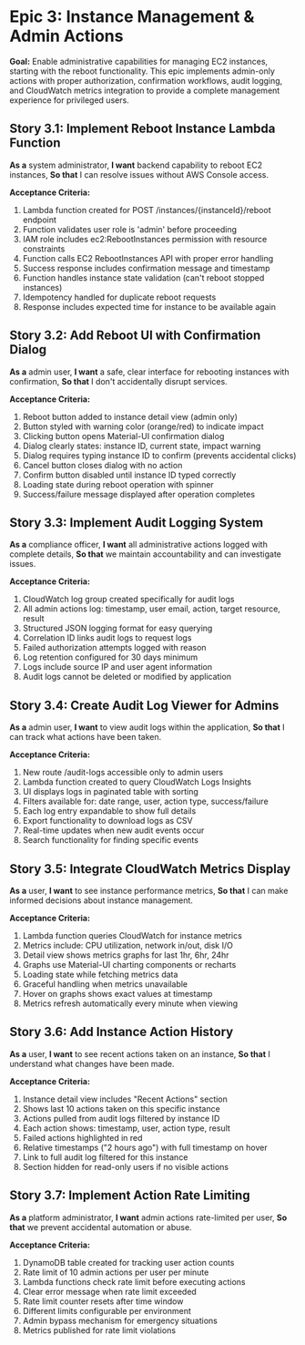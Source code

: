 # Epic 3: Instance Management & Admin Actions

**Goal:** Enable administrative capabilities for managing EC2 instances, starting with the reboot functionality. This epic implements admin-only actions with proper authorization, confirmation workflows, audit logging, and CloudWatch metrics integration to provide a complete management experience for privileged users.

## Story 3.1: Implement Reboot Instance Lambda Function

**As a** system administrator,
**I want** backend capability to reboot EC2 instances,
**So that** I can resolve issues without AWS Console access.

**Acceptance Criteria:**
1. Lambda function created for POST /instances/{instanceId}/reboot endpoint
2. Function validates user role is 'admin' before proceeding
3. IAM role includes ec2:RebootInstances permission with resource constraints
4. Function calls EC2 RebootInstances API with proper error handling
5. Success response includes confirmation message and timestamp
6. Function handles instance state validation (can't reboot stopped instances)
7. Idempotency handled for duplicate reboot requests
8. Response includes expected time for instance to be available again

## Story 3.2: Add Reboot UI with Confirmation Dialog

**As a** admin user,
**I want** a safe, clear interface for rebooting instances with confirmation,
**So that** I don't accidentally disrupt services.

**Acceptance Criteria:**
1. Reboot button added to instance detail view (admin only)
2. Button styled with warning color (orange/red) to indicate impact
3. Clicking button opens Material-UI confirmation dialog
4. Dialog clearly states: instance ID, current state, impact warning
5. Dialog requires typing instance ID to confirm (prevents accidental clicks)
6. Cancel button closes dialog with no action
7. Confirm button disabled until instance ID typed correctly
8. Loading state during reboot operation with spinner
9. Success/failure message displayed after operation completes

## Story 3.3: Implement Audit Logging System

**As a** compliance officer,
**I want** all administrative actions logged with complete details,
**So that** we maintain accountability and can investigate issues.

**Acceptance Criteria:**
1. CloudWatch log group created specifically for audit logs
2. All admin actions log: timestamp, user email, action, target resource, result
3. Structured JSON logging format for easy querying
4. Correlation ID links audit logs to request logs
5. Failed authorization attempts logged with reason
6. Log retention configured for 30 days minimum
7. Logs include source IP and user agent information
8. Audit logs cannot be deleted or modified by application

## Story 3.4: Create Audit Log Viewer for Admins

**As a** admin user,
**I want** to view audit logs within the application,
**So that** I can track what actions have been taken.

**Acceptance Criteria:**
1. New route /audit-logs accessible only to admin users
2. Lambda function created to query CloudWatch Logs Insights
3. UI displays logs in paginated table with sorting
4. Filters available for: date range, user, action type, success/failure
5. Each log entry expandable to show full details
6. Export functionality to download logs as CSV
7. Real-time updates when new audit events occur
8. Search functionality for finding specific events

## Story 3.5: Integrate CloudWatch Metrics Display

**As a** user,
**I want** to see instance performance metrics,
**So that** I can make informed decisions about instance management.

**Acceptance Criteria:**
1. Lambda function queries CloudWatch for instance metrics
2. Metrics include: CPU utilization, network in/out, disk I/O
3. Detail view shows metrics graphs for last 1hr, 6hr, 24hr
4. Graphs use Material-UI charting components or recharts
5. Loading state while fetching metrics data
6. Graceful handling when metrics unavailable
7. Hover on graphs shows exact values at timestamp
8. Metrics refresh automatically every minute when viewing

## Story 3.6: Add Instance Action History

**As a** user,
**I want** to see recent actions taken on an instance,
**So that** I understand what changes have been made.

**Acceptance Criteria:**
1. Instance detail view includes "Recent Actions" section
2. Shows last 10 actions taken on this specific instance
3. Actions pulled from audit logs filtered by instance ID
4. Each action shows: timestamp, user, action type, result
5. Failed actions highlighted in red
6. Relative timestamps ("2 hours ago") with full timestamp on hover
7. Link to full audit log filtered for this instance
8. Section hidden for read-only users if no visible actions

## Story 3.7: Implement Action Rate Limiting

**As a** platform administrator,
**I want** admin actions rate-limited per user,
**So that** we prevent accidental automation or abuse.

**Acceptance Criteria:**
1. DynamoDB table created for tracking user action counts
2. Rate limit of 10 admin actions per user per minute
3. Lambda functions check rate limit before executing actions
4. Clear error message when rate limit exceeded
5. Rate limit counter resets after time window
6. Different limits configurable per environment
7. Admin bypass mechanism for emergency situations
8. Metrics published for rate limit violations
